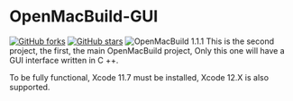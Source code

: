 # OpenMacBuild-GUI

[![GitHub forks](https://img.shields.io/github/forks/DmitriyyyyS/OpenMacBuild-GUI)](https://github.com/DmitriyyyyS/OpenMacBuild-GUI/network)
[![GitHub stars](https://img.shields.io/github/stars/DmitriyyyyS/OpenMacBuild-GUI)](https://github.com/DmitriyyyyS/OpenMacBuild-GUI/stargazers)
![OpenMacBuild 1.1.1](https://img.shields.io/badge/OpenMacBuild-1.1.1-green)
This is the second project, the first, the main OpenMacBuild project, Only this one will have a GUI interface written in C ++.


To be fully functional, Xcode 11.7 must be installed, Xcode 12.X is also supported.
